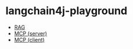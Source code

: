 # langchain4j-playground

- [RAG](./langchain4j-playground-rag/README.md)
- [MCP (server)](./langchain4j-playground-mcp-server/README.md)
- [MCP (client)](./langchain4j-playground-mcp-client/README.md)
